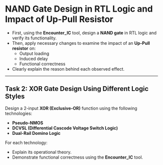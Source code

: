 # NAND Gate Design in RTL Logic and Impact of Up-Pull Resistor

- First, using the **Encounter_IC** tool, design a **NAND gate** in RTL logic and verify its functionality.
- Then, apply necessary changes to examine the impact of an **Up-Pull resistor** on:
  - Output loading
  - Induced delay
  - Functional correctness
- Clearly explain the reason behind each observed effect.

---

## Task 2: XOR Gate Design Using Different Logic Styles

Design a 2-input **XOR (Exclusive-OR)** function using the following technologies:

- **Pseudo-NMOS**
- **DCVSL (Differential Cascode Voltage Switch Logic)**
- **Dual-Rail Domino Logic**

For each technology:

- Explain its operational theory.
- Demonstrate functional correctness using the **Encounter_IC** tool.
